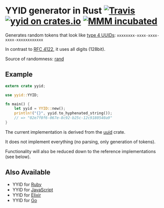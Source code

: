 # YYID generator in Rust [![Travis](https://img.shields.io/travis/asaaki/yyid.rs.svg?style=flat-square)](https://travis-ci.org/asaaki/yyid.rs) [![yyid on crates.io](https://img.shields.io/crates/v/yyid.svg?style=flat-square)](https://crates.io/crates/yyid) [![MMM incubated](https://img.shields.io/badge/MMM-incubated-blue.svg?style=flat-square)](http://moremicromodules.org/)

Generates random tokens that look like [type 4 UUIDs](https://en.wikipedia.org/wiki/Universally_unique_identifier#Version_4_.28random.29): `xxxxxxxx-xxxx-xxxx-xxxx-xxxxxxxxxxxx`

In contrast to [RFC 4122](https://tools.ietf.org/rfc/rfc4122.txt), it uses all digits (128bit).

Source of randomness: [rand](https://doc.rust-lang.org/rand/rand/index.html)

## Example

```rust
extern crate yyid;

use yyid::YYID;

fn main() {
    let yyid = YYID::new();
    println!("{}", yyid.to_hyphenated_string());
    // => "02e7f0f6-067e-8c92-b25c-12c9180540a9"
}
```

The current implementation is derived from the [uuid](http://doc.rust-lang.org/uuid/uuid/index.html) crate.

It does not implement everything (no parsing, only generation of tokens).

Functionality will also be reduced down to the reference implementations (see below).

## Also Available

- YYID for [Ruby](https://github.com/janlelis/yyid.rb)
- YYID for [JavaScript](https://github.com/janlelis/yyid.js)
- YYID for [Elixir](https://github.com/janlelis/yyid.ex)
- YYID for [Go](https://github.com/janlelis/yyid.go)
